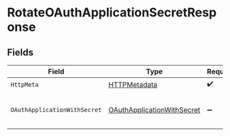 # RotateOAuthApplicationSecretResponse


## Fields

| Field                                                                               | Type                                                                                | Required                                                                            | Description                                                                         |
| ----------------------------------------------------------------------------------- | ----------------------------------------------------------------------------------- | ----------------------------------------------------------------------------------- | ----------------------------------------------------------------------------------- |
| `HttpMeta`                                                                          | [HTTPMetadata](../../Models/Components/HTTPMetadata.md)                             | :heavy_check_mark:                                                                  | N/A                                                                                 |
| `OAuthApplicationWithSecret`                                                        | [OAuthApplicationWithSecret](../../Models/Components/OAuthApplicationWithSecret.md) | :heavy_minus_sign:                                                                  | An OAuth application with client secret                                             |